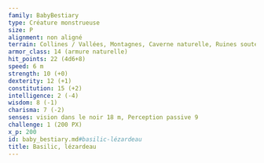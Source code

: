 ```yaml
---
family: BabyBestiary
type: Créature monstrueuse
size: P
alignment: non aligné
terrain: Collines / Vallées, Montagnes, Caverne naturelle, Ruines souterraines
armor_class: 14 (armure naturelle)
hit_points: 22 (4d6+8)
speed: 6 m
strength: 10 (+0)
dexterity: 12 (+1)
constitution: 15 (+2)
intelligence: 2 (-4)
wisdom: 8 (-1)
charisma: 7 (-2)
senses: vision dans le noir 18 m, Perception passive 9
challenge: 1 (200 PX)
x_p: 200
id: baby_bestiary.md#basilic-lézardeau
title: Basilic, lézardeau
---
```


